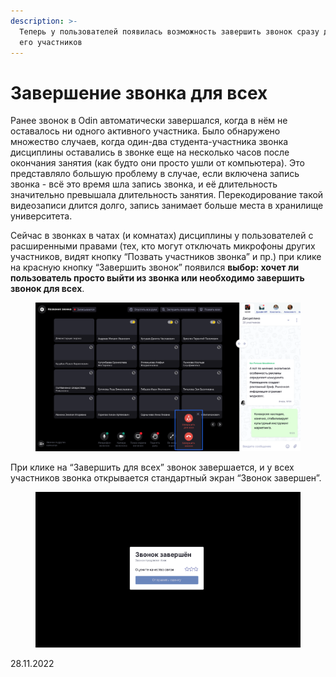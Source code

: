 ```yaml
---
description: >-
  Теперь у пользователей появилась возможность завершить звонок сразу для всех
  его участников
---
```


# Завершение звонка для всех

Ранее звонок в Odin автоматически завершался, когда в нём не оставалось ни одного активного участника. Было обнаружено множество случаев, когда один-два студента-участника звонка дисциплины оставались в звонке еще на несколько часов после окончания занятия (как будто они просто ушли от компьютера). Это представляло большую проблему в случае, если включена запись звонка - всё это время шла запись звонка, и её длительность значительно превышала длительность занятия. Перекодирование такой видеозаписи длится долго, запись занимает больше места в хранилище университета.

Сейчас в звонках в чатах (и комнатах) дисциплины у пользователей с расширенными правами (тех, кто могут отключать микрофоны других участников, видят кнопку “Позвать участников звонка” и пр.) при клике на красную кнопку “Завершить звонок” появился **выбор: хочет ли пользователь просто выйти из звонка или необходимо завершить звонок для всех**.

<figure><img src="../../.gitbook/assets/image (264).png" alt=""><figcaption></figcaption></figure>

При клике на “Завершить для всех” звонок завершается, и у всех участников звонка открывается стандартный экран “Звонок завершен”.

<figure><img src="../../.gitbook/assets/image (277).png" alt=""><figcaption></figcaption></figure>

28.11.2022
